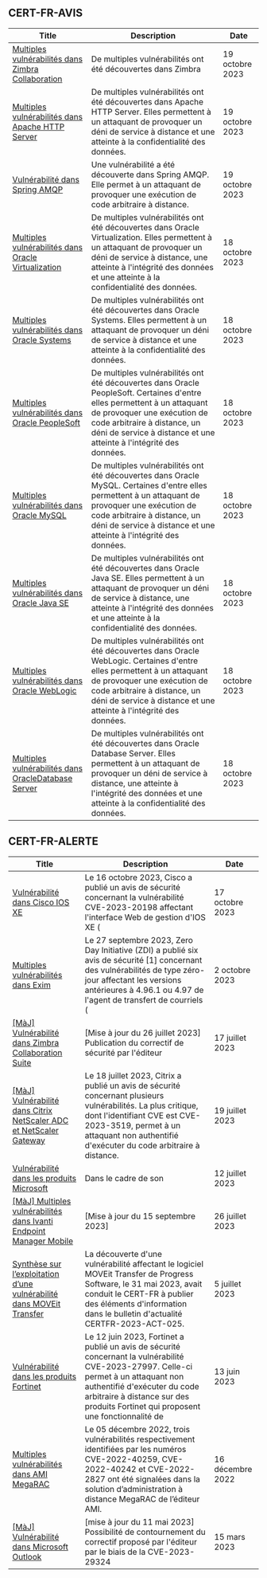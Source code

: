 
## CERT-FR-AVIS
|Title|Description|Date|
|---|---|---|
| [Multiples vulnérabilités dans Zimbra Collaboration](https://www.cert.ssi.gouv.fr/avis/CERTFR-2023-AVI-0869/) | De multiples vulnérabilités ont été découvertes dans Zimbra  | 19 octobre 2023 |
| [Multiples vulnérabilités dans Apache HTTP Server](https://www.cert.ssi.gouv.fr/avis/CERTFR-2023-AVI-0868/) | De multiples vulnérabilités ont été découvertes dans Apache HTTP Server. Elles permettent à un attaquant de provoquer un déni de service à distance et une atteinte à la confidentialité des données. | 19 octobre 2023 |
| [Vulnérabilité dans Spring AMQP](https://www.cert.ssi.gouv.fr/avis/CERTFR-2023-AVI-0867/) | Une vulnérabilité a été découverte dans Spring AMQP. Elle permet à un attaquant de provoquer une exécution de code arbitraire à distance. | 19 octobre 2023 |
| [Multiples vulnérabilités dans Oracle Virtualization](https://www.cert.ssi.gouv.fr/avis/CERTFR-2023-AVI-0866/) | De multiples vulnérabilités ont été découvertes dans Oracle Virtualization. Elles permettent à un attaquant de provoquer un déni de service à distance, une atteinte à l'intégrité des données et une atteinte à la confidentialité des données. | 18 octobre 2023 |
| [Multiples vulnérabilités dans Oracle Systems](https://www.cert.ssi.gouv.fr/avis/CERTFR-2023-AVI-0865/) | De multiples vulnérabilités ont été découvertes dans Oracle Systems. Elles permettent à un attaquant de provoquer un déni de service à distance et une atteinte à la confidentialité des données. | 18 octobre 2023 |
| [Multiples vulnérabilités dans Oracle PeopleSoft](https://www.cert.ssi.gouv.fr/avis/CERTFR-2023-AVI-0864/) | De multiples vulnérabilités ont été découvertes dans Oracle PeopleSoft. Certaines d'entre elles permettent à un attaquant de provoquer une exécution de code arbitraire à distance, un déni de service à distance et une atteinte à l'intégrité des données. | 18 octobre 2023 |
| [Multiples vulnérabilités dans Oracle MySQL](https://www.cert.ssi.gouv.fr/avis/CERTFR-2023-AVI-0863/) | De multiples vulnérabilités ont été découvertes dans Oracle MySQL. Certaines d'entre elles permettent à un attaquant de provoquer une exécution de code arbitraire à distance, un déni de service à distance et une atteinte à l'intégrité des données. | 18 octobre 2023 |
| [Multiples vulnérabilités dans Oracle Java SE](https://www.cert.ssi.gouv.fr/avis/CERTFR-2023-AVI-0862/) | De multiples vulnérabilités ont été découvertes dans Oracle Java SE. Elles permettent à un attaquant de provoquer un déni de service à distance, une atteinte à l'intégrité des données et une atteinte à la confidentialité des données. | 18 octobre 2023 |
| [Multiples vulnérabilités dans Oracle WebLogic](https://www.cert.ssi.gouv.fr/avis/CERTFR-2023-AVI-0861/) | De multiples vulnérabilités ont été découvertes dans Oracle WebLogic. Certaines d'entre elles permettent à un attaquant de provoquer une exécution de code arbitraire à distance, un déni de service à distance et une atteinte à l'intégrité des données. | 18 octobre 2023 |
| [Multiples vulnérabilités dans OracleDatabase Server](https://www.cert.ssi.gouv.fr/avis/CERTFR-2023-AVI-0860/) | De multiples vulnérabilités ont été découvertes dans Oracle Database Server. Elles permettent à un attaquant de provoquer un déni de service à distance, une atteinte à l'intégrité des données et une atteinte à la confidentialité des données. | 18 octobre 2023 |
## CERT-FR-ALERTE
|Title|Description|Date|
|---|---|---|
| [Vulnérabilité dans Cisco IOS XE](https://www.cert.ssi.gouv.fr/alerte/CERTFR-2023-ALE-011/) | Le 16 octobre 2023, Cisco a publié un avis de sécurité concernant la vulnérabilité CVE-2023-20198 affectant l'interface Web de gestion d'IOS XE ( | 17 octobre 2023 |
| [Multiples vulnérabilités dans Exim](https://www.cert.ssi.gouv.fr/alerte/CERTFR-2023-ALE-010/) | Le 27 septembre 2023, Zero Day Initiative (ZDI) a publié six avis de sécurité [1] concernant des vulnérabilités de type zéro-jour affectant les versions antérieures à 4.96.1 ou 4.97 de l'agent de transfert de courriels ( | 2 octobre 2023 |
| [[MàJ] Vulnérabilité dans Zimbra Collaboration Suite](https://www.cert.ssi.gouv.fr/alerte/CERTFR-2023-ALE-007/) | [Mise à jour du 26 juillet 2023] Publication du correctif de sécurité par l'éditeur | 17 juillet 2023 |
| [[MàJ] Vulnérabilité dans Citrix NetScaler ADC et NetScaler Gateway](https://www.cert.ssi.gouv.fr/alerte/CERTFR-2023-ALE-008/) | Le 18 juillet 2023, Citrix a publié un avis de sécurité concernant plusieurs vulnérabilités. La plus critique, dont l'identifiant CVE est CVE-2023-3519, permet à un attaquant non authentifié d'exécuter du code arbitraire à distance. | 19 juillet 2023 |
| [Vulnérabilité dans les produits Microsoft](https://www.cert.ssi.gouv.fr/alerte/CERTFR-2023-ALE-006/) | Dans le cadre de son  | 12 juillet 2023 |
| [[MàJ] Multiples vulnérabilités dans Ivanti Endpoint Manager Mobile](https://www.cert.ssi.gouv.fr/alerte/CERTFR-2023-ALE-009/) | [Mise à jour du 15 septembre 2023]  | 26 juillet 2023 |
| [Synthèse sur l’exploitation d’une vulnérabilité dans MOVEit Transfer](https://www.cert.ssi.gouv.fr/alerte/CERTFR-2023-ALE-005/) | La découverte d'une vulnérabilité affectant le logiciel MOVEit Transfer de Progress Software, le 31 mai 2023, avait conduit le CERT-FR à publier des éléments d'information dans le bulletin d'actualité CERTFR-2023-ACT-025. | 5 juillet 2023 |
| [Vulnérabilité dans les produits Fortinet](https://www.cert.ssi.gouv.fr/alerte/CERTFR-2023-ALE-004/) | Le 12 juin 2023, Fortinet a publié un avis de sécurité concernant la vulnérabilité CVE-2023-27997. Celle-ci permet à un attaquant non authentifié d'exécuter du code arbitraire à distance sur des produits Fortinet qui proposent une fonctionnalité de  | 13 juin 2023 |
| [Multiples vulnérabilités dans AMI MegaRAC](https://www.cert.ssi.gouv.fr/alerte/CERTFR-2022-ALE-014/) | Le 05 décembre 2022, trois vulnérabilités respectivement identifiées par les numéros CVE-2022-40259, CVE-2022-40242 et CVE-2022-2827 ont été signalées dans la solution d’administration à distance MegaRAC de l’éditeur AMI. | 16 décembre 2022 |
| [[MàJ] Vulnérabilité dans Microsoft Outlook](https://www.cert.ssi.gouv.fr/alerte/CERTFR-2023-ALE-002/) | [mise à jour du 11 mai 2023] Possibilité de contournement du correctif proposé par l'éditeur par le biais de la CVE-2023-29324 | 15 mars 2023 |
